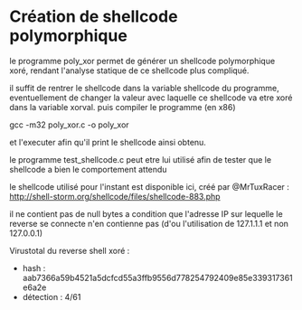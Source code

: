# Création de shellcode polymorphique

le programme poly_xor permet de générer un shellcode polymorphique xoré, rendant l'analyse statique de ce shellcode plus compliqué.

il suffit de rentrer le shellcode dans la variable shellcode du programme, eventuellement de changer la valeur avec laquelle ce shellcode va etre xoré dans la variable xorval. puis compiler le programme (en x86)

gcc -m32 poly_xor.c -o poly_xor

et l'executer afin qu'il print le shellcode ainsi obtenu.

le programme test_shellcode.c peut etre lui utilisé afin de tester que le shellcode a bien le comportement attendu

le shellcode utilisé pour l'instant est disponible ici, créé par @MrTuxRacer :
http://shell-storm.org/shellcode/files/shellcode-883.php

il ne contient pas de null bytes a condition que l'adresse IP sur lequelle le reverse se connecte n'en contienne pas (d'ou l'utilisation de 127.1.1.1 et non 127.0.0.1)


Virustotal du reverse shell xoré :
- hash : aab7366a59b4521a5dcfcd55a3ffb9556d778254792409e85e339317361e6a2e
- détection : 4/61
